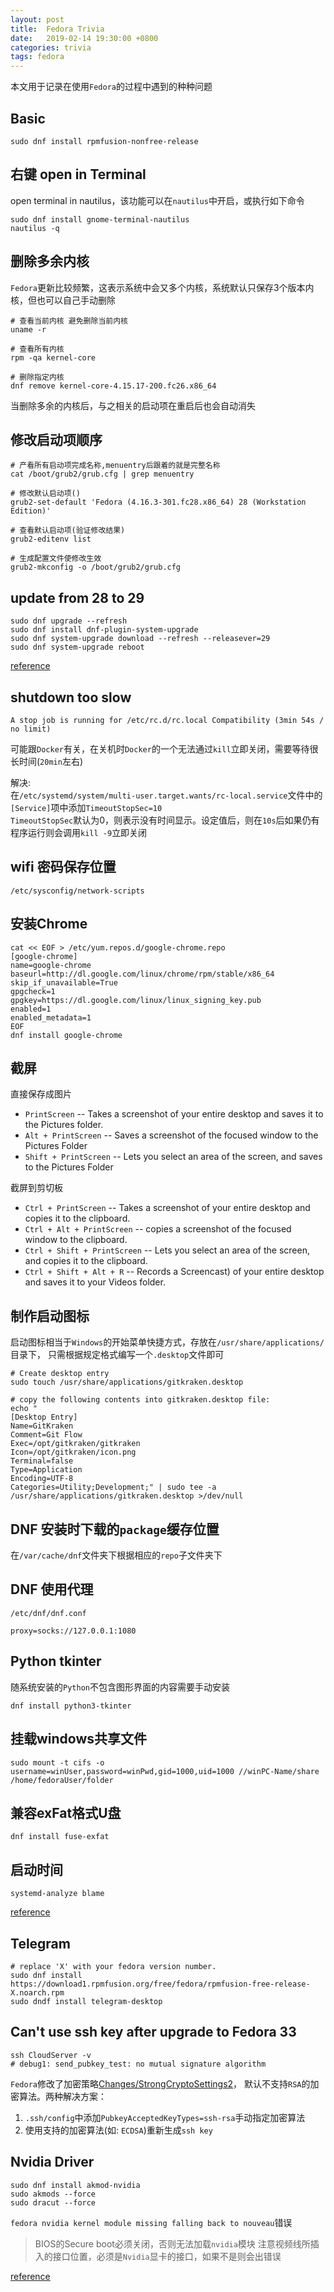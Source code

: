 ```yaml
---
layout: post
title:  Fedora Trivia
date:   2019-02-14 19:30:00 +0800
categories: trivia
tags: fedora
---
```


本文用于记录在使用`Fedora`的过程中遇到的种种问题

## Basic

```shell
sudo dnf install rpmfusion-nonfree-release
```

## 右键 open in Terminal

open terminal in nautilus，该功能可以在`nautilus`中开启，或执行如下命令

```shell
sudo dnf install gnome-terminal-nautilus
nautilus -q
```

## 删除多余内核

`Fedora`更新比较频繁，这表示系统中会又多个内核，系统默认只保存3个版本内核，但也可以自己手动删除

```shell
# 查看当前内核 避免删除当前内核
uname -r
 
# 查看所有内核
rpm -qa kernel-core

# 删除指定内核
dnf remove kernel-core-4.15.17-200.fc26.x86_64
```

当删除多余的内核后，与之相关的启动项在重启后也会自动消失
 
## 修改启动项顺序

```shell
# 产看所有启动项完成名称,menuentry后跟着的就是完整名称
cat /boot/grub2/grub.cfg | grep menuentry

# 修改默认启动项()
grub2-set-default 'Fedora (4.16.3-301.fc28.x86_64) 28 (Workstation Edition)'

# 查看默认启动项(验证修改结果)
grub2-editenv list

# 生成配置文件使修改生效
grub2-mkconfig -o /boot/grub2/grub.cfg
```

## update from 28 to 29

```shell
sudo dnf upgrade --refresh
sudo dnf install dnf-plugin-system-upgrade
sudo dnf system-upgrade download --refresh --releasever=29
sudo dnf system-upgrade reboot
```

[reference](https://fedoraproject.org/wiki/DNF_system_upgrade)

## shutdown too slow

`A stop job is running for /etc/rc.d/rc.local Compatibility (3min 54s / no limit)`  

可能跟`Docker`有关，在关机时`Docker`的一个无法通过`kill`立即关闭，需要等待很长时间(`20min`左右)

解决:  
在`/etc/systemd/system/multi-user.target.wants/rc-local.service`文件中的`[Service]`项中添加`TimeoutStopSec=10`  
`TimeoutStopSec`默认为0，则表示没有时间显示。设定值后，则在`10s`后如果仍有程序运行则会调用`kill -9`立即关闭

## wifi 密码保存位置

`/etc/sysconfig/network-scripts`

## 安装Chrome

```shell
cat << EOF > /etc/yum.repos.d/google-chrome.repo
[google-chrome]
name=google-chrome
baseurl=http://dl.google.com/linux/chrome/rpm/stable/x86_64
skip_if_unavailable=True
gpgcheck=1
gpgkey=https://dl.google.com/linux/linux_signing_key.pub
enabled=1
enabled_metadata=1
EOF
dnf install google-chrome
```

## 截屏

直接保存成图片  
* `PrintScreen` -- Takes a screenshot of your entire desktop and saves it to the Pictures folder.
* `Alt + PrintScreen` -- Saves a screenshot of the focused window to the Pictures Folder
* `Shift + PrintScreen` -- Lets you select an area of the screen, and saves to the Pictures Folder

截屏到剪切板  
* `Ctrl + PrintScreen` -- Takes a screenshot of your entire desktop and copies it to the clipboard.
* `Ctrl + Alt + PrintScreen` -- copies a screenshot of the focused window to the clipboard.
* `Ctrl + Shift + PrintScreen` -- Lets you select an area of the screen, and copies it to the clipboard.
* `Ctrl + Shift + Alt + R` -- Records a Screencast) of your entire desktop and saves it to your Videos folder.

## 制作启动图标

启动图标相当于`Windows`的开始菜单快捷方式，存放在`/usr/share/applications/`目录下，
只需根据规定格式编写一个`.desktop`文件即可

```shell
# Create desktop entry
sudo touch /usr/share/applications/gitkraken.desktop

# copy the following contents into gitkraken.desktop file:
echo "
[Desktop Entry]
Name=GitKraken
Comment=Git Flow
Exec=/opt/gitkraken/gitkraken
Icon=/opt/gitkraken/icon.png
Terminal=false
Type=Application
Encoding=UTF-8
Categories=Utility;Development;" | sudo tee -a /usr/share/applications/gitkraken.desktop >/dev/null
```

## DNF 安装时下载的`package`缓存位置

在`/var/cache/dnf`文件夹下根据相应的`repo`子文件夹下

## DNF 使用代理

`/etc/dnf/dnf.conf`

```cnof
proxy=socks://127.0.0.1:1080
```

## Python tkinter

随系统安装的`Python`不包含图形界面的内容需要手动安装

```shell
dnf install python3-tkinter
```

## 挂载windows共享文件

```shell
sudo mount -t cifs -o username=winUser,password=winPwd,gid=1000,uid=1000 //winPC-Name/share /home/fedoraUser/folder
```

## 兼容exFat格式U盘

```shell
dnf install fuse-exfat
```

## 启动时间

```shell
systemd-analyze blame
```

[reference](https://access.redhat.com/discussions/4060221)

## Telegram

```shell
# replace 'X' with your fedora version number.
sudo dnf install https://download1.rpmfusion.org/free/fedora/rpmfusion-free-release-X.noarch.rpm
sudo dndf install telegram-desktop
```

## Can't use ssh key after upgrade to Fedora 33

```shell
ssh CloudServer -v
# debug1: send_pubkey_test: no mutual signature algorithm
```

`Fedora`修改了加密策略[Changes/StrongCryptoSettings2](https://fedoraproject.org/wiki/Changes/StrongCryptoSettings2)，
默认不支持`RSA`的加密算法。两种解决方案：

1. `.ssh/config`中添加`PubkeyAcceptedKeyTypes=ssh-rsa`手动指定加密算法
1. 使用支持的加密算法(如: `ECDSA`)重新生成`ssh key`

## Nvidia Driver

```shell
sudo dnf install akmod-nvidia
sudo akmods --force
sudo dracut --force
```

`fedora nvidia kernel module missing falling back to nouveau`错误

> BIOS的Secure boot必须关闭，否则无法加载`nvidia`模块
> 注意视频线所插入的接口位置，必须是`Nvidia`显卡的接口，如果不是则会出错误

[reference](https://docs.fedoraproject.org/en-US/quick-docs/how-to-set-nvidia-as-primary-gpu-on-optimus-based-laptops/)

